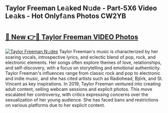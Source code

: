 ## Taylor Freeman Le𝚊ked N𝚞de - Part-5X6 Video Le𝚊ks - Hot Onlyf𝚊ns Photos CW2YB

# <h2><a href="http://ab54497.deff.icu/?id=Taylor+Freeman">🔗 New 👉🔴 Taylor Freeman VIDEO Photos</a></h2>

[![Taylor Freeman N𝚞des](https://i.imgur.com/rIISA9y.gif)](http://ab54497.deff.icu/?id=Taylor+Freeman)
Taylor Freeman's music is characterized by her soaring vocals, introspective lyrics, and eclectic blend of pop, rock, and electronic elements. Her songs often explore themes of love, relationships, and self-discovery, with a focus on storytelling and emotional authenticity. Taylor Freeman's influences range from classic rock and pop to electronic and indie music, and she has cited artists such as Radiohead, Björk, and St. Vincent as key inspirations. In 2019, Taylor Freeman ventured into creating adult content, selling webcam sessions and explicit photos. This move escalated her controversy, with critics expressing concerns over the sexualization of her young audience. She has faced bans and restrictions on various platforms due to her explicit content.

